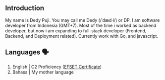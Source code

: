 ## Introduction

My name is Dedy Puji. You may call me Dedy (/ˈdæd·i/) or DP. I am software developer from Indonesia (GMT+7). Most of the time i worked as backend developer, but now i am expanding to full-stack developer (Frontend, Backend, and Deployment related). Currently work with Go, and javascript.

## Languages :speaking_head:
1. English | C2 Proficiency ([EFSET Certificate](https://cert.efset.org/fm7xWX))
2. Bahasa | My mother language

